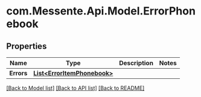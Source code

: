 # com.Messente.Api.Model.ErrorPhonebook
## Properties

Name | Type | Description | Notes
------------ | ------------- | ------------- | -------------
**Errors** | [**List&lt;ErrorItemPhonebook&gt;**](ErrorItemPhonebook.md) |  | 

[[Back to Model list]](../README.md#documentation-for-models) [[Back to API list]](../README.md#documentation-for-api-endpoints) [[Back to README]](../README.md)

